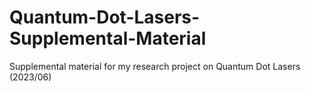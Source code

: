 # Quantum-Dot-Lasers-Supplemental-Material
Supplemental material for my research project on Quantum Dot Lasers (2023/06)
